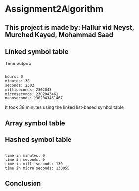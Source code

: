 # Assignment2Algorithm
<h2>This project is made by: Hallur vid Neyst, Murched Kayed, Mohammad Saad</h2>

<h2>Linked symbol table</h2>
<p>Time output:
<pre><code>
hours: 0 
minutes: 38
seconds: 2302
milliseconds: 2302043
microseconds: 2302043461
nanoseconds: 2302043461467
</pre></code>
<p>It took 38 minutes using the linked list-based symbol table</p>
<h2>Array symbol table</h2>
<h2>Hashed symbol table </h2>
<pre><code>
time in minutes: 0
time in seconds: 0
time in milli seconds: 130
time in micro seconds: 130055</code></pre>
<h2>Conclusion</h2>
